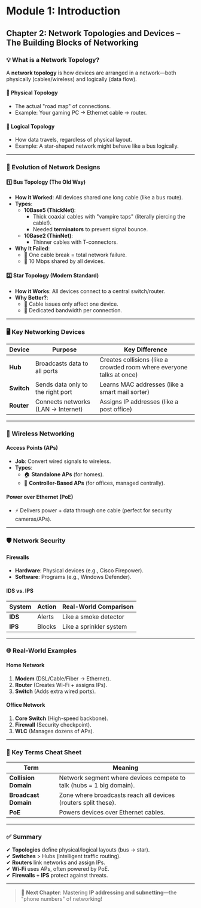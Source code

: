 # Module 1: Introduction  
## Chapter 2: Network Topologies and Devices – The Building Blocks of Networking  

### 💡 What is a Network Topology?  

A **network topology** is how devices are arranged in a network—both physically (cables/wireless) and logically (data flow).  

#### 🔹 Physical Topology  
- The actual "road map" of connections.  
- Example: Your gaming PC → Ethernet cable → router.  

#### 🔹 Logical Topology  
- How data travels, regardless of physical layout.  
- Example: A star-shaped network might behave like a bus logically.  

---

### 🔄 Evolution of Network Designs  

#### 1️⃣ **Bus Topology (The Old Way)**  
- **How it Worked**: All devices shared one long cable (like a bus route).  
- **Types**:  
  - **10Base5 (ThickNet)**:  
    - Thick coaxial cables with "vampire taps" (literally piercing the cable!).  
    - Needed **terminators** to prevent signal bounce.  
  - **10Base2 (ThinNet)**:  
    - Thinner cables with T-connectors.  
- **Why It Failed**:  
  - 🚧 One cable break = total network failure.  
  - 🐢 10 Mbps shared by all devices.  

#### 2️⃣ **Star Topology (Modern Standard)**  
- **How it Works**: All devices connect to a central switch/router.  
- **Why Better?**:  
  - 🔌 Cable issues only affect one device.  
  - 🚀 Dedicated bandwidth per connection.  

---

### 🖥️ Key Networking Devices  

| Device      | Purpose                          | Key Difference                |  
|------------|----------------------------------|-------------------------------|  
| **Hub**    | Broadcasts data to all ports     | Creates collisions (like a crowded room where everyone talks at once) |  
| **Switch** | Sends data only to the right port | Learns MAC addresses (like a smart mail sorter) |  
| **Router** | Connects networks (LAN → Internet) | Assigns IP addresses (like a post office) |  

---

### 📶 Wireless Networking  

#### **Access Points (APs)**  
- **Job**: Convert wired signals to wireless.  
- **Types**:  
  - 🏠 **Standalone APs** (for homes).  
  - 🏢 **Controller-Based APs** (for offices, managed centrally).  

#### **Power over Ethernet (PoE)**  
- ⚡ Delivers power + data through one cable (perfect for security cameras/APs).  

---

### 🛡️ Network Security  

#### **Firewalls**  
- **Hardware**: Physical devices (e.g., Cisco Firepower).  
- **Software**: Programs (e.g., Windows Defender).  

#### **IDS vs. IPS**  
| System | Action | Real-World Comparison |  
|--------|--------|-----------------------|  
| **IDS** | Alerts | Like a smoke detector |  
| **IPS** | Blocks | Like a sprinkler system |  

---

### 🌐 Real-World Examples  

#### **Home Network**  
1. **Modem** (DSL/Cable/Fiber → Ethernet).  
2. **Router** (Creates Wi-Fi + assigns IPs).  
3. **Switch** (Adds extra wired ports).  

#### **Office Network**  
1. **Core Switch** (High-speed backbone).  
2. **Firewall** (Security checkpoint).  
3. **WLC** (Manages dozens of APs).  

---

### 📝 Key Terms Cheat Sheet  

| Term               | Meaning                                                                 |  
|--------------------|-------------------------------------------------------------------------|  
| **Collision Domain** | Network segment where devices compete to talk (hubs = 1 big domain). |  
| **Broadcast Domain** | Zone where broadcasts reach all devices (routers split these). |  
| **PoE**            | Powers devices over Ethernet cables. |  

---

### ✅ Summary  

✔ **Topologies** define physical/logical layouts (bus → star).  
✔ **Switches** > Hubs (intelligent traffic routing).  
✔ **Routers** link networks and assign IPs.  
✔ **Wi-Fi** uses APs, often powered by PoE.  
✔ **Firewalls + IPS** protect against threats.  

---

> 💜 **Next Chapter**: Mastering **IP addressing and subnetting**—the "phone numbers" of networking!
